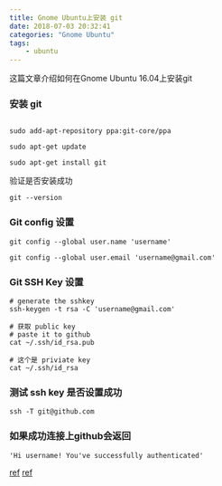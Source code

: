 ```yaml
---
title: Gnome Ubuntu上安装 git
date: 2018-07-03 20:32:41
categories: "Gnome Ubuntu"
tags: 
    - ubuntu
---
```

这篇文章介绍如何在Gnome Ubuntu 16.04上安装git
<!--more-->
### 安装 git
```

sudo add-apt-repository ppa:git-core/ppa

sudo apt-get update

sudo apt-get install git 

```

验证是否安装成功
```
git --version
```

### Git config 设置
```
git config --global user.name 'username'

git config --global user.email 'username@gmail.com'

```

### Git SSH Key 设置
```
# generate the sshkey
ssh-keygen -t rsa -C 'username@gmail.com'

# 获取 public key
# paste it to github
cat ~/.ssh/id_rsa.pub 

# 这个是 priviate key
cat ~/.ssh/id_rsa
```

### 测试 ssh key 是否设置成功
```
ssh -T git@github.com
```
### 如果成功连接上github会返回
```
'Hi username! You've successfully authenticated'
```


[ref](https://www.linuxidc.com/Linux/2016-11/136769.htm)
[ref](https://www.cnblogs.com/visugar/p/6821777.html)